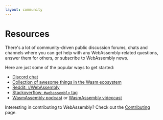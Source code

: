 ```yaml
---
layout: community
---
```


# Resources

There's a lot of community-driven public discussion forums, chats and channels
where you can get help with any WebAssembly-related questions, answer them for
others, or subscribe to WebAssembly news.

Here are just some of the popular ways to get started:

- [Discord chat](https://discord.gg/jwCC7jS)
- [Collection of awesome things in the Wasm ecosystem](https://github.com/mbasso/awesome-wasm)
- [Reddit: r/WebAssembly](https://www.reddit.com/r/WebAssembly/)
- [Stackoverflow: `#webassembly` tag](https://stackoverflow.com/questions/tagged/webassembly)
- [WasmAssembly podcast](https://wasmassembly.libsyn.com/) or
  [WasmAssembly videocast](https://www.youtube.com/playlist?list=PLNYkxOF6rcIA46I-YCX3ASF4SRb548z8s)

Interesting in contributing to WebAssembly? Check out the
[Contributing](/community/contributing/) page.
